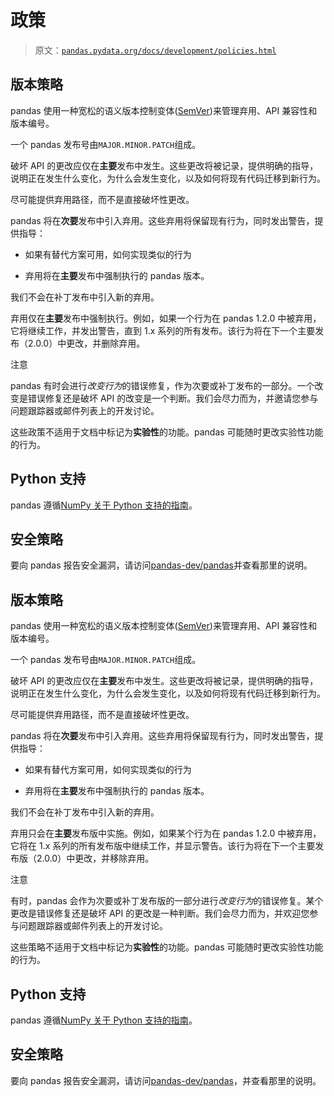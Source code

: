 # 政策

> 原文：[`pandas.pydata.org/docs/development/policies.html`](https://pandas.pydata.org/docs/development/policies.html)

## 版本策略

pandas 使用一种宽松的语义版本控制变体([SemVer](https://semver.org))来管理弃用、API 兼容性和版本编号。

一个 pandas 发布号由`MAJOR.MINOR.PATCH`组成。

破坏 API 的更改应仅在**主要**发布中发生。这些更改将被记录，提供明确的指导，说明正在发生什么变化，为什么会发生变化，以及如何将现有代码迁移到新行为。

尽可能提供弃用路径，而不是直接破坏性更改。

pandas 将在**次要**发布中引入弃用。这些弃用将保留现有行为，同时发出警告，提供指导：

+   如果有替代方案可用，如何实现类似的行为

+   弃用将在**主要**发布中强制执行的 pandas 版本。

我们不会在补丁发布中引入新的弃用。

弃用仅在**主要**发布中强制执行。例如，如果一个行为在 pandas 1.2.0 中被弃用，它将继续工作，并发出警告，直到 1.x 系列的所有发布。该行为将在下一个主要发布（2.0.0）中更改，并删除弃用。

注意

pandas 有时会进行*改变行为*的错误修复，作为次要或补丁发布的一部分。一个改变是错误修复还是破坏 API 的改变是一个判断。我们会尽力而为，并邀请您参与问题跟踪器或邮件列表上的开发讨论。

这些政策不适用于文档中标记为**实验性**的功能。pandas 可能随时更改实验性功能的行为。

## Python 支持

pandas 遵循[NumPy 关于 Python 支持的指南](https://numpy.org/neps/nep-0029-deprecation_policy.html#implementation)。

## 安全策略

要向 pandas 报告安全漏洞，请访问[pandas-dev/pandas](https://github.com/pandas-dev/pandas/security/policy)并查看那里的说明。

## 版本策略

pandas 使用一种宽松的语义版本控制变体([SemVer](https://semver.org))来管理弃用、API 兼容性和版本编号。

一个 pandas 发布号由`MAJOR.MINOR.PATCH`组成。

破坏 API 的更改应仅在**主要**发布中发生。这些更改将被记录，提供明确的指导，说明正在发生什么变化，为什么会发生变化，以及如何将现有代码迁移到新行为。

尽可能提供弃用路径，而不是直接破坏性更改。

pandas 将在**次要**发布中引入弃用。这些弃用将保留现有行为，同时发出警告，提供指导：

+   如果有替代方案可用，如何实现类似的行为

+   弃用将在**主要**发布中强制执行的 pandas 版本。

我们不会在补丁发布中引入新的弃用。

弃用只会在**主要**发布版中实施。例如，如果某个行为在 pandas 1.2.0 中被弃用，它将在 1.x 系列的所有发布版中继续工作，并显示警告。该行为将在下一个主要发布版（2.0.0）中更改，并移除弃用。

注意

有时，pandas 会作为次要或补丁发布版的一部分进行*改变行为*的错误修复。某个更改是错误修复还是破坏 API 的更改是一种判断。我们会尽力而为，并欢迎您参与问题跟踪器或邮件列表上的开发讨论。

这些策略不适用于文档中标记为**实验性**的功能。pandas 可能随时更改实验性功能的行为。

## Python 支持

pandas 遵循[NumPy 关于 Python 支持的指南](https://numpy.org/neps/nep-0029-deprecation_policy.html#implementation)。

## 安全策略

要向 pandas 报告安全漏洞，请访问[pandas-dev/pandas](https://github.com/pandas-dev/pandas/security/policy)，并查看那里的说明。
